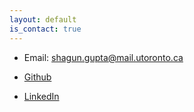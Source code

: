 ```yaml
---
layout: default
is_contact: true
---
```


* Email: [shagun.gupta@mail.utoronto.ca](mailto:shagun.gupta@mail.utoronto.ca)

* [Github](https://github.com/shagunn)

* [LinkedIn](https://www.linkedin.com/in/shagunxgupta/)

<!-- ---

## Mailing Address

> 221B, Baker Street
>
> London
>
> United Kingdom

---

## Social

1. [Facebook](#)
2. [Twitter](#)
3. [Google+](#) -->
